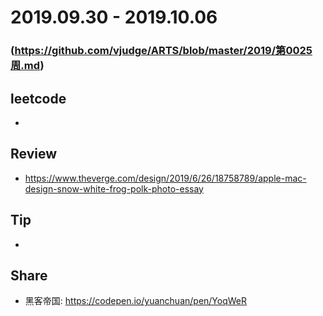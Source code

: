 # 2019.09.30 - 2019.10.06
### (https://github.com/vjudge/ARTS/blob/master/2019/第0025周.md)

## leetcode
*

## Review
* https://www.theverge.com/design/2019/6/26/18758789/apple-mac-design-snow-white-frog-polk-photo-essay

## Tip
*

## Share
* 黑客帝国: https://codepen.io/yuanchuan/pen/YoqWeR
